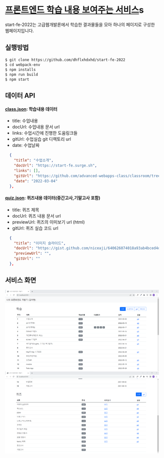 # [프론트엔드 학습 내용 보여주는 서비스](https://github.com/advanced-webapps-class/classroom/blob/gh-pages/2022/test2)s 
start-fe-2022는 고급웹개발론에서 학습한 결과물들을 모아 하나의 페이지로 구성한 웹페이지입니다. 

## 실행방법
```
$ git clone https://github.com/dhflxhdxhd/start-fe-2022
$ cd webpack-env
$ npm installs
$ npm run build
$ npm start
```

## 데이터 API

#### [class.json](src/class.json): 학습내용 데이터

- title: 수업내용
- docUrl: 수업내용 문서 url
- links: 수업시간에 진행한 도움링크들
- gitUrl: 수업실습 git 디렉토리 url
- date: 수업날짜

```json
  {
    "title": "수업소개",
    "docUrl": "https://start-fe.surge.sh",
    "links": [],
    "gitUrl": "https://github.com/advanced-webapps-class/classroom/tree/gh-pages/2022/01",
    "date": "2022-03-04"
  },
```

#### [quiz.json](src/quiz.json): 퀴즈내용 데이터(중간고사,기말고사 포함)

- title: 퀴즈 제목
- docUrl: 퀴즈 내용 문서 url
- previewUrl: 퀴즈의 이미보기 url (html)
- gitUrl: 퀴즈 실습 코드 url

```json
  {
    "title": "이미지 슬라이드",
    "docUrl": "https://gist.github.com/niceaji/640626074018a93ab4bced4dd9bdcf95",
    "previewUrl": "",
    "gitUrl": ""
  },
```

## 서비스 화면
![화면1](./start-fe-2022(1).png)
![화면2](./start-fe-2022(2).png)


